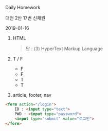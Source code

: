 Daily Homework 

대전 2반 17번 신채원

2019-01-16



1. HTML

   >답 : (3) HyperText Markup Language

2. T / F

   * F
   * F
   * T
   * T

3. article, footer, nav

```html
<form action="/login">
    ID : <input type="text">
    PWD : <input type="password">
    <input type="submit" value="로그인">
</form>
```



